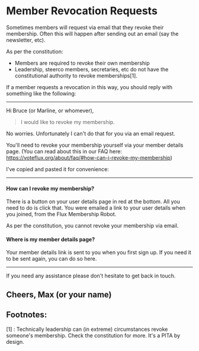 # Member Revocation Requests

Sometimes members will request via email that they revoke their membership. 
Often this will happen after sending out an email (say the newsletter, etc).

As per the constitution:

* Members are required to revoke their own membership
* Leadership, steerco members, secretaries, etc do not have the constitutional authority to revoke memberships[1].

If a member requests a revocation in this way, you should reply with something like the following:

---

Hi Bruce (or Marline, or whomever),

> I would like to revoke my membership.

No worries. Unfortunately I can't do that for you via an email request.

You'll need to revoke your membership yourself via your member details page.
(You can read about this in our FAQ here: https://voteflux.org/about/faq/#how-can-i-revoke-my-membership)

I've copied and pasted it for convenience:

---

#### How can I revoke my membership?
There is a button on your user details page in red at the bottom. All you need to do is click that. You were emailed a link to your user details when you joined, from the Flux Membership Robot. 

As per the constitution, you cannot revoke your membership via email.

#### Where is my member details page?
Your member details link is sent to you when you first sign up. If you need it to be sent again, you can do so here.

---

If you need any assistance please don't hesitate to get back in touch.

Cheers,
Max (or your name)
---



## Footnotes:

[1] : Technically leadership can (in extreme) circumstances revoke someone's membership. Check the constitution for more. It's a PITA by design.
